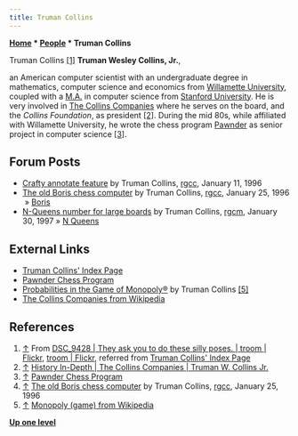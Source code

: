 ```yaml
---
title: Truman Collins
---
```

**[Home](Home "Home") \* [People](People "People") \* Truman Collins**



 [](File:TrumanCollins.JPG) Truman Collins <a id="cite-note-1" href="#cite-ref-1">[1]</a> 
**Truman Wesley Collins, Jr.**,  

an American computer scientist with an undergraduate degree in mathematics, computer science and economics from [Willamette University](https://en.wikipedia.org/wiki/Willamette_University), 
coupled with a [M.A.](https://en.wikipedia.org/wiki/Master_of_Arts) in computer science from [Stanford University](Stanford_University "Stanford University"). 
He is very involved in [The Collins Companies](https://en.wikipedia.org/wiki/The_Collins_Companies) where he serves on the board, and the *Collins Foundation*, as president 
<a id="cite-note-2" href="#cite-ref-2">[2]</a>. 
During the mid 80s, while affiliated with Willamette University, he wrote the chess program [Pawnder](Pawnder "Pawnder") as senior project in computer science 
<a id="cite-note-3" href="#cite-ref-3">[3]</a>. 



## Forum Posts


* [Crafty annotate feature](https://groups.google.com/g/rec.games.chess.computer/c/bUkaInv43lQ/m/jWmZYUg_Y7UJ) by Truman Collins, [rgcc](Computer_Chess_Forums "Computer Chess Forums"), January 11, 1996
* [The old Boris chess computer](https://groups.google.com/g/rec.games.chess.computer/c/WQKs5kl32VI/m/CaLYlpkpzSUJ) by Truman Collins, [rgcc](Computer_Chess_Forums "Computer Chess Forums"), January 25, 1996  » [Boris](Boris "Boris")
* [N-Queens number for large boards](https://groups.google.com/g/rec.games.chess.computer/c/ty2-qKDlJUI/m/Wt292BRnL14J) by Truman Collins, [rgcm](Computer_Chess_Forums "Computer Chess Forums"), January 30, 1997 » [N Queens](Backtracking#N_Queens "Backtracking")


## External Links


* [Truman Collins' Index Page](http://www.tkcs-collins.com/truman/index.shtml)
* [Pawnder Chess Program](http://www.tkcs-collins.com/truman/pawnder/pawnder.shtml)
* [Probabilities in the Game of Monopoly®](http://www.tkcs-collins.com/truman/monopoly/monopoly.shtml) by Truman Collins <a id="cite-note-5" href="#cite-ref-5">[5]</a>
* [The Collins Companies from Wikipedia](https://en.wikipedia.org/wiki/The_Collins_Companies)


## References


1. <a id="cite-ref-1" href="#cite-note-1">↑</a> From [DSC\_9428 | They ask you to do these silly poses. | troom | Flickr](https://www.flickr.com/photos/80375235@N00/4342941284/), [troom | Flickr](https://www.flickr.com/photos/80375235@N00/page2), referred from [Truman Collins' Index Page](http://www.tkcs-collins.com/truman/index.shtml#My%20pages)
2. <a id="cite-ref-2" href="#cite-note-2">↑</a> [History In-Depth | The Collins Companies | Truman W. Collins Jr.](https://www.collinsco.com/history/In-Depth.php#Outside)
3. <a id="cite-ref-3" href="#cite-note-3">↑</a> [Pawnder Chess Program](http://www.tkcs-collins.com/truman/pawnder/pawnder.shtml)
4. <a id="cite-ref-4" href="#cite-note-4">↑</a> [The old Boris chess computer](https://groups.google.com/g/rec.games.chess.computer/c/WQKs5kl32VI/m/CaLYlpkpzSUJ) by Truman Collins, [rgcc](Computer_Chess_Forums "Computer Chess Forums"), January 25, 1996
5. <a id="cite-ref-5" href="#cite-note-5">↑</a> [Monopoly (game) from Wikipedia](https://en.wikipedia.org/wiki/Monopoly_%28game%29)

**[Up one level](People "People")**







 
